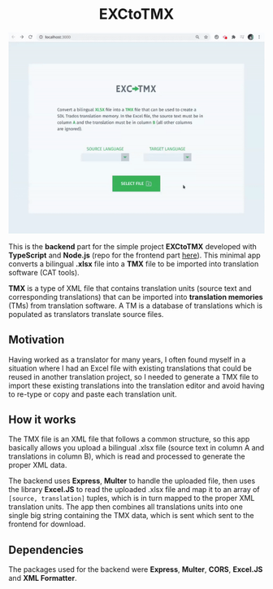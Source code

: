 <h1 align="center">EXCtoTMX</h1>

<p align="center"><img src="./readme/demo.gif" width="550"></p>

This is the **backend** part for the simple project **EXCtoTMX** developed with **TypeScript** and **Node.js** (repo for the frontend part <a href="https://github.com/edmundobiglia/exctotmx-frontend">here</a>). This minimal app converts a bilingual **.xlsx** file into a **TMX** file to be imported into translation software (CAT tools).

**TMX** is a type of XML file that contains translation units (source text and corresponding translations) that can be imported into **translation memories** (TMs) from translation software. A TM is a database of translations which is populated as translators translate source files.

## Motivation

Having worked as a translator for many years, I often found myself in a situation where I had an Excel file with existing translations that could be reused in another translation project, so I needed to generate a TMX file to import these existing translations into the translation editor and avoid having to re-type or copy and paste each translation unit.

## How it works

The TMX file is an XML file that follows a common structure, so this app basically allows you upload a bilingual .xlsx file (source text in column A and translations in column B), which is read and processed to generate the proper XML data.

The backend uses **Express**, **Multer** to handle the uploaded file, then uses the library **Excel.JS** to read the uploaded .xlsx file and map it to an array of `[source, translation]` tuples, which is in turn mapped to the proper XML translation units. The app then combines all translations units into one single big string containing the TMX data, which is sent which sent to the frontend for download.

## Dependencies

The packages used for the backend were **Express**, **Multer**, **CORS**, **Excel.JS** and **XML Formatter**.
